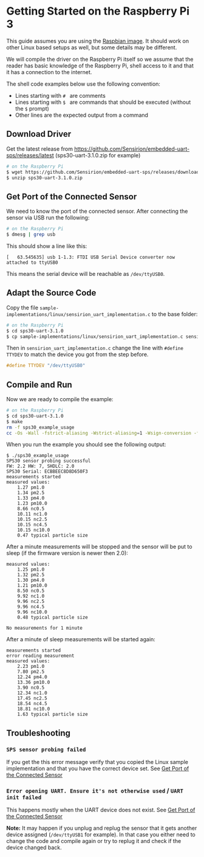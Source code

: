 # Getting Started on the Raspberry Pi 3

This guide assumes you are using the [Raspbian image]. It should work on other
Linux based setups as well, but some details may be different.

We will compile the driver on the Raspberry Pi itself so we assume that the
reader has basic knowledge of the Raspberry Pi, shell access to it and that it
has a connection to the internet.

The shell code examples below use the following convention:

 * Lines starting with `# ` are comments
 * Lines starting with `$ ` are commands that should be executed (without the
   `$` prompt)
 * Other lines are the expected output from a command

## Download Driver

Get the latest release from
https://github.com/Sensirion/embedded-uart-sps/releases/latest
(sps30-uart-3.1.0.zip for example)

```bash
# on the Raspberry Pi
$ wget https://github.com/Sensirion/embedded-uart-sps/releases/download/3.1.0/sps30-uart-3.1.0.zip
$ unzip sps30-uart-3.1.0.zip
```

## Get Port of the Connected Sensor

We need to know the port of the connected sensor. After connecting the sensor
via USB run the following:
```bash
# on the Raspberry Pi
$ dmesg | grep usb
```
This should show a line like this:
```
[   63.545635] usb 1-1.3: FTDI USB Serial Device converter now attached to ttyUSB0
```
This means the serial device will be reachable as `/dev/ttyUSB0`.

## Adapt the Source Code

Copy the file `sample-implementations/linux/sensirion_uart_implementation.c` to
the base folder:

```bash
# on the Raspberry Pi
$ cd sps30-uart-3.1.0
$ cp sample-implementations/linux/sensirion_uart_implementation.c sensirion_uart_implementation.c
```

Then in `sensirion_uart_implementation.c` change the line with `#define TTYDEV`
to match the device you got from the step before.
```c
#define TTYDEV "/dev/ttyUSB0"
```

## Compile and Run

Now we are ready to compile the example:
```bash
# on the Raspberry Pi
$ cd sps30-uart-3.1.0
$ make
rm -f sps30_example_usage
cc -Os -Wall -fstrict-aliasing -Wstrict-aliasing=1 -Wsign-conversion -fPIC -I. -I. -I.  -o sps30_example_usage ./sensirion_arch_config.h ./sensirion_uart.h ./sensirion_shdlc.h ./sensirion_shdlc.c ./sps_git_version.h ./sps_git_version.c ./sps30.h ./sps30.c ./sensirion_uart_implementation.c ./sps30_example_usage.c
```

When you run the example you should see the following output:

```
$ ./sps30_example_usage
SPS30 sensor probing successful
FW: 2.2 HW: 7, SHDLC: 2.0
SPS30 Serial: ECBBEEC8D8D650F3
measurements started
measured values:
	1.27 pm1.0
	1.34 pm2.5
	1.33 pm4.0
	1.23 pm10.0
	8.66 nc0.5
	10.11 nc1.0
	10.15 nc2.5
	10.15 nc4.5
	10.15 nc10.0
	0.47 typical particle size
```

After a minute measurements will be stopped and the sensor will be put to sleep
(if the firmware version is newer then 2.0):
```
measured values:
	1.25 pm1.0
	1.32 pm2.5
	1.30 pm4.0
	1.21 pm10.0
	8.50 nc0.5
	9.92 nc1.0
	9.96 nc2.5
	9.96 nc4.5
	9.96 nc10.0
	0.48 typical particle size

No measurements for 1 minute
```

After a minute of sleep measurements will be started again:
```
measurements started
error reading measurement
measured values:
	2.23 pm1.0
	7.80 pm2.5
	12.24 pm4.0
	13.36 pm10.0
	3.90 nc0.5
	12.34 nc1.0
	17.45 nc2.5
	18.54 nc4.5
	18.81 nc10.0
	1.63 typical particle size
```

## Troubleshooting

### `SPS sensor probing failed`

If you get the this error message verify that you copied the Linux sample
implementation and that you have the correct device set. See [Get Port of the
Connected Sensor](#get-port-of-the-connected-sensor)

### `Error opening UART. Ensure it's not otherwise used` / `UART init failed`

This happens mostly when the UART device does not exist. See [Get Port of the
Connected Sensor](#get-port-of-the-connected-sensor)

**Note:** It may happen if you unplug and replug the sensor that it gets
another device assigned (`/dev/ttyUSB1` for example). In that case you either
need to change the code and compile again or try to replug it and check if the
device changed back.

[Raspbian image]: https://www.raspberrypi.org/downloads/raspbian/
